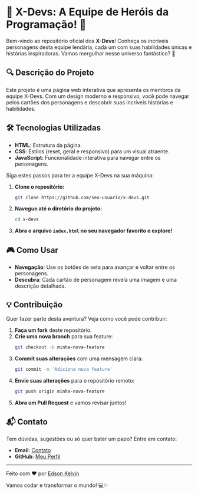 # 🌟 X-Devs: A Equipe de Heróis da Programação! 🌟

Bem-vindo ao repositório oficial dos **X-Devs**! Conheça os incríveis personagens desta equipe lendária, cada um com suas habilidades únicas e histórias inspiradoras. Vamos mergulhar nesse universo fantástico? 🚀

## 🔍 Descrição do Projeto

Este projeto é uma página web interativa que apresenta os membros da equipe X-Devs. Com um design moderno e responsivo, você pode navegar pelos cartões dos personagens e descobrir suas incríveis histórias e habilidades.

## 🛠️ Tecnologias Utilizadas

- **HTML**: Estrutura da página.
- **CSS**: Estilos (reset, geral e responsivo) para um visual atraente.
- **JavaScript**: Funcionalidade interativa para navegar entre os personagens.

Siga estes passos para ter a equipe X-Devs na sua máquina:

1. **Clone o repositório:**
    ```sh
    git clone https://github.com/seu-usuario/x-devs.git
    ```
2. **Navegue até o diretório do projeto:**
    ```sh
    cd x-devs
    ```
3. **Abra o arquivo `index.html` no seu navegador favorito e explore!**

## 🎮 Como Usar

- **Navegação**: Use os botões de seta para avançar e voltar entre os personagens.
- **Descubra**: Cada cartão de personagem revela uma imagem e uma descrição detalhada.

## 💡 Contribuição

Quer fazer parte desta aventura? Veja como você pode contribuir:

1. **Faça um fork** deste repositório.
2. **Crie uma nova branch** para sua feature:
    ```sh
    git checkout -b minha-nova-feature
    ```
3. **Commit suas alterações** com uma mensagem clara:
    ```sh
    git commit -m 'Adiciona nova feature'
    ```
4. **Envie suas alterações** para o repositório remoto:
    ```sh
    git push origin minha-nova-feature
    ```
5. **Abra um Pull Request** e vamos revisar juntos!

## 📬 Contato

Tem dúvidas, sugestões ou só quer bater um papo? Entre em contato:

- **Email**: [Contato](mailto:edsonkelvindev.com)
- **GitHub**: [Meu Perfil](https://github.com/edsonkelvindev)

---

Feito com ❤️ por [Edson Kelvin](https://www.linkedin.com/in/edson-kelvin/)

Vamos codar e transformar o mundo! 💻✨

